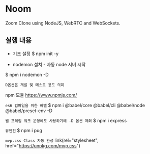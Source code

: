 # Noom

Zoom Clone using NodeJS, WebRTC and WebSockets.


## 실행  내용

- 기초 설정
$ npm init -y

- nodemon 설치 - 자동 node 서버 시작
 
$ npm i nodemon -D

`D옵션은 개발 및 테스트 용도 의미`

npm 모듈 https://www.npmjs.com/


`es6 컴파일을 위한 바벨`
$ npm i @babel/core @babel/cli @babel/node @babel/preset-env -D 

`웹 프레임 워크 운영에도 사용하기에 -D 옵션 제외`
$ npm i express


` 뷰엔진 `
$ npm i pug

` mvp.css Class 자동 완성 `
      link(rel="stylesheet", href="https://unpkg.com/mvp.css")